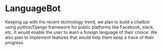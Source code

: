 # LanguageBot
Keeping up with the recent technology trend, we plan to build a chatbot using python/Django framework for public platforms like Facebook, slack, etc. It would enable the user to learn a foreign language of their choice. We also plan to implement features that would help them keep a track of their progress.
